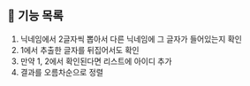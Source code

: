## 🚀 기능 목록

1. 닉네임에서 2글자씩 뽑아서 다른 닉네임에 그 글자가 들어있는지 확인
2. 1에서 추출한 글자를 뒤집어서도 확인
3. 만약 1, 2에서 확인된다면 리스트에 아이디 추가
4. 결과를 오름차순으로 정렬